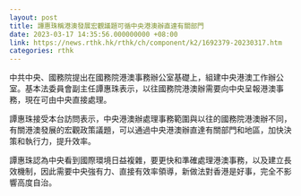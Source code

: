 ```yaml
---
layout: post
title: 譚惠珠稱港澳發展宏觀議題可循中央港澳辦直達有關部門
date: 2023-03-17 14:35:56.000000000 +08:00
link: https://news.rthk.hk/rthk/ch/component/k2/1692379-20230317.htm
categories: rthk
---
```


中共中央、國務院提出在國務院港澳事務辦公室基礎上，組建中央港澳工作辦公室。基本法委員會副主任譚惠珠表示，以往國務院港澳辦需要向中央呈報港澳事務，現在可由中央直接處理。

譚惠珠接受本台訪問表示，中央港澳辦處理事務範圍與以往的國務院港澳辦不同，有關港澳發展的宏觀政策議題，可以通過中央港澳辦直達有關部門和地區，加快決策和執行力，提升效率。

譚惠珠認為中央看到國際環境日益複雜，要更快和準確處理港澳事務，以及建立長效機制，因此需要中央強有力、直接有效率領導，新做法對香港是好事，完全不影響高度自治。

